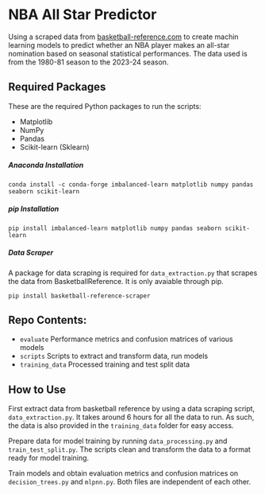 # NBA All Star Predictor

Using a scraped data from [basketball-reference.com](https://www.basketball-reference.com) to create machin learning models to predict whether an NBA player makes an all-star nomination based on seasonal statistical performances. The data used is from the 1980-81 season to the 2023-24 season.

## Required Packages
These are the required Python packages to run the scripts:

- Matplotlib
- NumPy
- Pandas
- Scikit-learn (Sklearn)

##### Anaconda Installation

```
conda install -c conda-forge imbalanced-learn matplotlib numpy pandas seaborn scikit-learn
```

##### pip Installation

```
pip install imbalanced-learn matplotlib numpy pandas seaborn scikit-learn
```

##### Data Scraper
A package for data scraping is required for `data_extraction.py` that scrapes the data from BasketballReference. It is only avaiable through pip.

```
pip install basketball-reference-scraper
```

## Repo Contents:
 - `evaluate` Performance metrics and confusion matrices of various models
 - `scripts` Scripts to extract and transform data, run models
 - `training_data` Processed training and test split data

## How to Use
First extract data from basketball reference by using a data scraping script, `data_extraction.py`. It takes around 6 hours for all the data to run. As such, the data is also provided in the `training_data` folder for easy access.

Prepare data for model training by running `data_processing.py` and `train_test_split.py`. The scripts clean and transform the data to a format ready for model training.

Train models and obtain evaluation metrics and confusion matrices on `decision_trees.py` and `mlpnn.py`. Both files are independent of each other.
